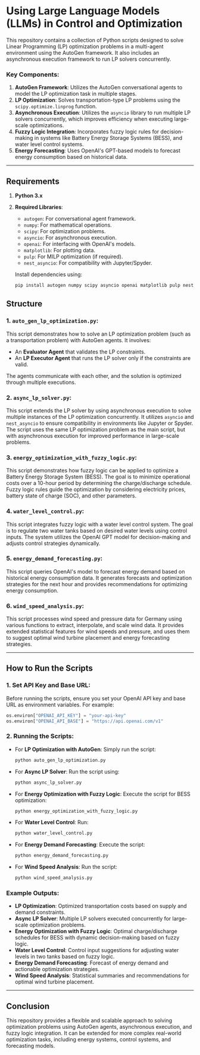 # Using Large Language Models (LLMs) in Control and Optimization 

This repository contains a collection of Python scripts designed to solve Linear Programming (LP) optimization problems in a multi-agent environment using the AutoGen framework. It also includes an asynchronous execution framework to run LP solvers concurrently.

### Key Components:
1. **AutoGen Framework**: Utilizes the AutoGen conversational agents to model the LP optimization task in multiple stages.
2. **LP Optimization**: Solves transportation-type LP problems using the `scipy.optimize.linprog` function.
3. **Asynchronous Execution**: Utilizes the `asyncio` library to run multiple LP solvers concurrently, which improves efficiency when executing large-scale optimizations.
4. **Fuzzy Logic Integration**: Incorporates fuzzy logic rules for decision-making in systems like Battery Energy Storage Systems (BESS), and water level control systems.
5. **Energy Forecasting**: Uses OpenAI's GPT-based models to forecast energy consumption based on historical data.

---

## Requirements
1. **Python 3.x**
2. **Required Libraries**:
   - `autogen`: For conversational agent framework.
   - `numpy`: For mathematical operations.
   - `scipy`: For optimization problems.
   - `asyncio`: For asynchronous execution.
   - `openai`: For interfacing with OpenAI's models.
   - `matplotlib`: For plotting data.
   - `pulp`: For MILP optimization (if required).
   - `nest_asyncio`: For compatibility with Jupyter/Spyder.

   Install dependencies using:

   ```bash
   pip install autogen numpy scipy asyncio openai matplotlib pulp nest_asyncio
   ```

## Structure

### 1. **`auto_gen_lp_optimization.py`**:
   This script demonstrates how to solve an LP optimization problem (such as a transportation problem) with AutoGen agents. It involves:
   - An **Evaluator Agent** that validates the LP constraints.
   - An **LP Executor Agent** that runs the LP solver only if the constraints are valid.
   
   The agents communicate with each other, and the solution is optimized through multiple executions.

### 2. **`async_lp_solver.py`**:
   This script extends the LP solver by using asynchronous execution to solve multiple instances of the LP optimization concurrently. It utilizes `asyncio` and `nest_asyncio` to ensure compatibility in environments like Jupyter or Spyder. The script uses the same LP optimization problem as the main script, but with asynchronous execution for improved performance in large-scale problems.

### 3. **`energy_optimization_with_fuzzy_logic.py`**:
   This script demonstrates how fuzzy logic can be applied to optimize a Battery Energy Storage System (BESS). The goal is to minimize operational costs over a 10-hour period by determining the charge/discharge schedule. Fuzzy logic rules guide the optimization by considering electricity prices, battery state of charge (SOC), and other parameters.

### 4. **`water_level_control.py`**:
   This script integrates fuzzy logic with a water level control system. The goal is to regulate two water tanks based on desired water levels using control inputs. The system utilizes the OpenAI GPT model for decision-making and adjusts control strategies dynamically.

### 5. **`energy_demand_forecasting.py`**:
   This script queries OpenAI's model to forecast energy demand based on historical energy consumption data. It generates forecasts and optimization strategies for the next hour and provides recommendations for optimizing energy consumption.

### 6. **`wind_speed_analysis.py`**:
   This script processes wind speed and pressure data for Germany using various functions to extract, interpolate, and scale wind data. It provides extended statistical features for wind speeds and pressure, and uses them to suggest optimal wind turbine placement and energy forecasting strategies.

---

## How to Run the Scripts

### 1. **Set API Key and Base URL**:
   Before running the scripts, ensure you set your OpenAI API key and base URL as environment variables. For example:

   ```python
   os.environ["OPENAI_API_KEY"] = "your-api-key"
   os.environ["OPENAI_API_BASE"] = "https://api.openai.com/v1"
   ```

### 2. **Running the Scripts**:
   - For **LP Optimization with AutoGen**:
     Simply run the script:
     ```bash
     python auto_gen_lp_optimization.py
     ```

   - For **Async LP Solver**:
     Run the script using:
     ```bash
     python async_lp_solver.py
     ```

   - For **Energy Optimization with Fuzzy Logic**:
     Execute the script for BESS optimization:
     ```bash
     python energy_optimization_with_fuzzy_logic.py
     ```

   - For **Water Level Control**:
     Run:
     ```bash
     python water_level_control.py
     ```

   - For **Energy Demand Forecasting**:
     Execute the script:
     ```bash
     python energy_demand_forecasting.py
     ```

   - For **Wind Speed Analysis**:
     Run the script:
     ```bash
     python wind_speed_analysis.py
     ```

### Example Outputs:
- **LP Optimization**: Optimized transportation costs based on supply and demand constraints.
- **Async LP Solver**: Multiple LP solvers executed concurrently for large-scale optimization problems.
- **Energy Optimization with Fuzzy Logic**: Optimal charge/discharge schedules for BESS with dynamic decision-making based on fuzzy logic.
- **Water Level Control**: Control input suggestions for adjusting water levels in two tanks based on fuzzy logic.
- **Energy Demand Forecasting**: Forecast of energy demand and actionable optimization strategies.
- **Wind Speed Analysis**: Statistical summaries and recommendations for optimal wind turbine placement.

---

## Conclusion

This repository provides a flexible and scalable approach to solving optimization problems using AutoGen agents, asynchronous execution, and fuzzy logic integration. It can be extended for more complex real-world optimization tasks, including energy systems, control systems, and forecasting models.
